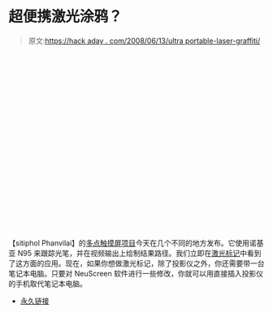 # 超便携激光涂鸦？

> 原文:[https://hack aday . com/2008/06/13/ultra portable-laser-graffiti/](https://hackaday.com/2008/06/13/ultraportable-laser-graffiti/)

<object width="450" height="364"><param name="movie" value="http://www.youtube.com/v/m6hYIj0aI6U&amp;hl=en&amp;rel=0&amp;color1=0x3a3a3a&amp;color2=0x999999"></object>
【sitiphol Phanvilai】的[多点触摸屏项目](http://www.neuvex.com/research.php)今天在几个不同的地方发布。它使用诺基亚 N95 来跟踪光笔，并在视频输出上绘制结果路径。我们立即在[激光标记](http://soup.graffitiresearchlab.at/)中看到了这方面的应用。现在，如果你想做激光标记，除了投影仪之外，你还需要带一台笔记本电脑。只要对 NeuScreen 软件进行一些修改，你就可以用直接插入投影仪的手机取代笔记本电脑。

*   [永久链接](http://www.neuvex.com/research.php)